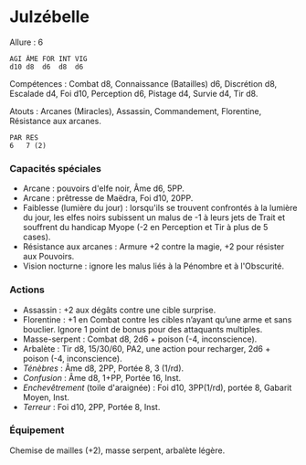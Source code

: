 # Julzébelle

Allure : 6

	AGI	ÂME	FOR	INT	VIG
	d10	d8	d6	d8	d6

Compétences : Combat d8, Connaissance (Batailles) d6, Discrétion d8, Escalade d4, Foi d10, Perception d6, Pistage d4, Survie d4, Tir d8.

Atouts : Arcanes (Miracles), Assassin, Commandement, Florentine, Résistance aux arcanes.

	PAR	RES
	6	7 (2)

### Capacités spéciales
- Arcane : pouvoirs d'elfe noir, Âme d6, 5PP.
- Arcane : prêtresse de Maëdra, Foi d10, 20PP.
- Faiblesse (lumière du jour) : lorsqu'ils se trouvent confrontés à la lumière du jour, les elfes noirs subissent un malus de -1 à leurs jets de Trait et souffrent du handicap Myope (-2 en Perception et Tir à plus de 5 cases).
- Résistance aux arcanes : Armure +2 contre la magie, +2 pour résister aux Pouvoirs.
- Vision nocturne : ignore les malus liés à la Pénombre et à l'Obscurité.

### Actions
- Assassin : +2 aux dégâts contre une cible surprise.
- Florentine : +1 en Combat contre les cibles n’ayant qu’une arme et sans bouclier. Ignore 1 point de bonus pour des attaquants multiples.
- Masse-serpent : Combat d8, 2d6 + poison (-4, inconscience).
- Arbalète : Tir d8, 15/30/60, PA2, une action pour recharger, 2d6 + poison (-4, inconscience).
- _Ténèbres_ : Âme d8, 2PP, Portée 8, 3 (1/rd).
- _Confusion_ : Âme d8, 1+PP, Portée 16, Inst.
- _Enchevêtrement_ (toile d'araignée) : Foi d10, 3PP(1/rd), portée 8, Gabarit Moyen, Inst.
- _Terreur_ : Foi d10, 2PP, Portée 8, Inst.

### Équipement
Chemise de mailles (+2), masse serpent, arbalète légère.
